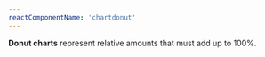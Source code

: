 ```yaml
---
reactComponentName: 'chartdonut'
---
```

**Donut charts** represent relative amounts that must add up to 100%.
